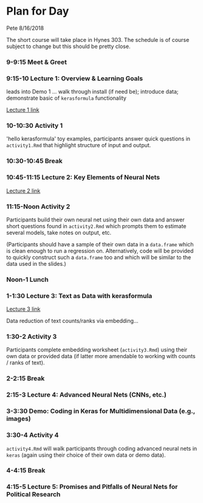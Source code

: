 Plan for Day
================
Pete
8/16/2018

The short course will take place in Hynes 303. The schedule is of course subject to change but this should be pretty close.

### 9-9:15 Meet & Greet

### 9:15-10 Lecture 1: Overview & Learning Goals

leads into Demo 1 ... walk through install (if need be); introduce data; demonstrate basic of `kerasformula` functionality

[Lecture 1 link](https://web.stanford.edu/~pmohanty/kerasformula_lecture1.pdf)

### 10-10:30 Activity 1

'hello kerasformula' toy examples, participants answer quick questions in `activity1.Rmd` that highlight structure of input and output.

### 10:30-10:45 Break

### 10:45-11:15 Lecture 2: Key Elements of Neural Nets

[Lecture 2 link](https://web.stanford.edu/~pmohanty/kerasformula_lecture2.pdf)

### 11:15-Noon Activity 2

Participants build their own neural net using their own data and answer short questions found in `activity2.Rmd` which prompts them to estimate several models, take notes on output, etc.

(Participants should have a sample of their own data in a `data.frame` which is clean enough to run a regression on. Alternatively, code will be provided to quickly construct such a `data.frame` too and which will be similar to the data used in the slides.)

### Noon-1 Lunch

### 1-1:30 Lecture 3: Text as Data with kerasformula

[Lecture 3 link](https://web.stanford.edu/~pmohanty/kerasformula_lecture3.pdf)

Data reduction of text counts/ranks via embedding...

### 1:30-2 Activity 3

Participants complete embedding worksheet (`activity3.Rmd`) using their own data or provided data (if latter more amendable to working with counts / ranks of text).

### 2-2:15 Break

### 2:15-3 Lecture 4: Advanced Neural Nets (CNNs, etc.)

### 3-3:30 Demo: Coding in Keras for Multidimensional Data (e.g., images)

### 3:30-4 Activity 4

`activity4.Rmd` will walk participants through coding advanced neural nets in `keras` (again using their choice of their own data or demo data).

### 4-4:15 Break

### 4:15-5 Lecture 5: Promises and Pitfalls of Neural Nets for Political Research
